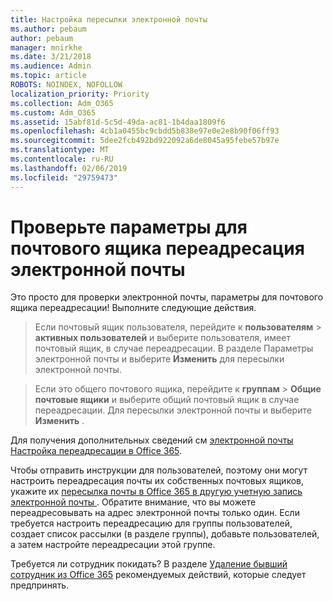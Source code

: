 ```yaml
---
title: Настройка пересылки электронной почты
ms.author: pebaum
author: pebaum
manager: mnirkhe
ms.date: 3/21/2018
ms.audience: Admin
ms.topic: article
ROBOTS: NOINDEX, NOFOLLOW
localization_priority: Priority
ms.collection: Adm_O365
ms.custom: Adm_O365
ms.assetid: 15abf81d-5c5d-49da-ac81-1b4daa1809f6
ms.openlocfilehash: 4cb1a0455bc9cbdd5b838e97e0e2e8b90f06ff93
ms.sourcegitcommit: 5dee2fcb492bd922092a6de8045a95febe57b97e
ms.translationtype: MT
ms.contentlocale: ru-RU
ms.lasthandoff: 02/06/2019
ms.locfileid: "29759473"
---
```

# <a name="check-the-email-forwarding-settings-for-a-mailbox"></a>Проверьте параметры для почтового ящика переадресация электронной почты

Это просто для проверки электронной почты, параметры для почтового ящика переадресации! Выполните следующие действия.
  
> Если почтовый ящик пользователя, перейдите к **пользователям** \> **активных пользователей** и выберите пользователя, имеет почтовый ящик, в случае переадресации. В разделе Параметры электронной почты и выберите **Изменить** для пересылки электронной почты. 
    
> Если это общего почтового ящика, перейдите к **группам** \> **Общие почтовые ящики** и выберите общий почтовый ящик в случае переадресации. Для пересылки электронной почты и выберите **Изменить** . 
    
Для получения дополнительных сведений см [электронной почты Настройка переадресации в Office 365](https://support.office.com/article/Configure-email-forwarding-in-Office-365-ab5eb117-0f22-4fa7-a662-3a6bdb0add74). 
  
Чтобы отправить инструкции для пользователей, поэтому они могут настроить переадресация почты их собственных почтовых ящиков, укажите их [пересылка почты в Office 365 в другую учетную запись электронной почты ](https://support.office.com/article/Forward-email-from-Office-365-to-another-email-account-1ed4ee1e-74f8-4f53-a174-86b748ff6a0e). Обратите внимание, что вы можете переадресовывать на адрес электронной почты только один. Если требуется настроить переадресацию для группы пользователей, создает список рассылки (в разделе группы), добавьте пользователей, а затем настройте переадресации этой группе.
  
Требуется ли сотрудник покидать? В разделе [Удаление бывший сотрудник из Office 365](https://support.office.com/article/Remove-a-former-employee-from-Office-365-44d96212-4d90-4027-9aa9-a95eddb367d1.aspx) рекомендуемых действий, которые следует предпринять. 
  

